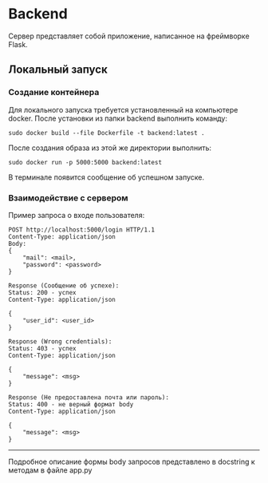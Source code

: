 # Backend

Сервер представляет собой приложение, написанное на фреймворке Flask.

## Локальный запуск
### Создание контейнера

Для локального запуска требуется установленный на компьютере docker. После установки из папки backend выполнить команду:
```
sudo docker build --file Dockerfile -t backend:latest .
```
После создания образа из этой же директории выполнить:
```
sudo docker run -p 5000:5000 backend:latest 
```
В терминале появится сообщение об успешном запуске. 

### Взаимодействие с сервером
Пример запроса о входе пользователя:
```
POST http://localhost:5000/login HTTP/1.1
Content-Type: application/json
Body:
{
    "mail": <mail>,
    "password": <password>
}

Response (Сообщение об успехе):
Status: 200 - успех
Content-Type: application/json

{
    "user_id": <user_id>
}

Response (Wrong credentials):
Status: 403 - успех
Content-Type: application/json

{
    "message": <msg>
}

Response (Не предоставлена почта или пароль):
Status: 400 - не верный формат body
Content-Type: application/json

{
    "message": <msg>
}
```
---
Подробное описание формы body запросов представлено в docstring к методам в файле app.py
